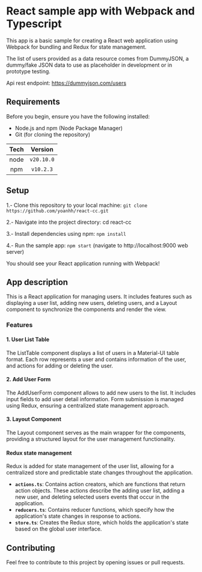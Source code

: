 # React sample app with Webpack and Typescript
This app is a basic sample for creating a React web application using Webpack for bundling and Redux for state management.

The list of users provided as a data resource comes from DummyJSON, a dummy/fake JSON data to use as placeholder in development or in prototype testing.

Api rest endpoint: https://dummyjson.com/users

## Requirements
Before you begin, ensure you have the following installed:

- Node.js and npm (Node Package Manager)
- Git (for cloning the repository)

| Tech |  Version   |
| :--: | :--------: |
| node | `v20.10.0` |
| npm  | `v10.2.3`  |

## Setup
1.- Clone this repository to your local machine: `git clone https://github.com/yoanhh/react-cc.git`

2.- Navigate into the project directory: cd react-cc

3.- Install dependencies using npm: `npm install`

4.- Run the sample app: `npm start`  (navigate to http://localhost:9000 web server)

You should see your React application running with Webpack!

## App description
This is a React application for managing users. It includes features such as displaying a user list, adding new users, deleting users, and a Layout component to synchronize the components and render the view.

### Features

#### 1. User List Table

The ListTable component displays a list of users in a Material-UI table format. Each row represents a user and contains information of the user, and actions for adding or deleting the user.

#### 2. Add User Form

The AddUserForm component allows to add new users to the list. It includes input fields to add user detail information. Form submission is managed using Redux, ensuring a centralized state management approach.

#### 3. Layout Component

The Layout component serves as the main wrapper for the components, providing a structured layout for the user management functionality.

#### Redux state management

Redux is added for state management of the user list, allowing for a centralized store and predictable state changes throughout the application.

- **`actions.ts`**: Contains action creators, which are functions that return action objects. These actions describe the adding user list, adding a new user, and deleting selected users events that occur in the application.
- **`reducers.ts`**: Contains reducer functions, which specify how the application's state changes in response to actions.
- **`store.ts`**: Creates the Redux store, which holds the application's state based on the global user interface.

## Contributing
Feel free to contribute to this project by opening issues or pull requests.






